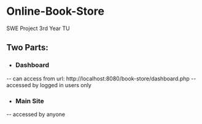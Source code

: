 # Online-Book-Store
SWE Project 3rd Year TU

## Two Parts:
- ### Dashboard
-- can access from url: http://localhost:8080/book-store/dashboard.php
-- accessed by logged in users only

- ### Main Site
-- accessed by anyone
